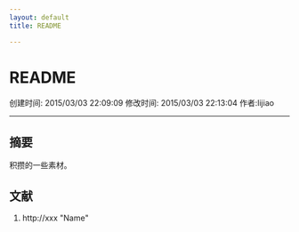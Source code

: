 ```yaml
---
layout: default
title: README

---
```


# README
创建时间: 2015/03/03 22:09:09  修改时间: 2015/03/03 22:13:04 作者:lijiao

----

## 摘要

积攒的一些素材。

## 文献
1. http://xxx  "Name"


